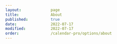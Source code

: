 ```yaml
---
layout:             page
title:              About 
published:          true
date:               2022-07-17
modified:           2022-07-17
order:              /calendar-pro/options/about
---
```


